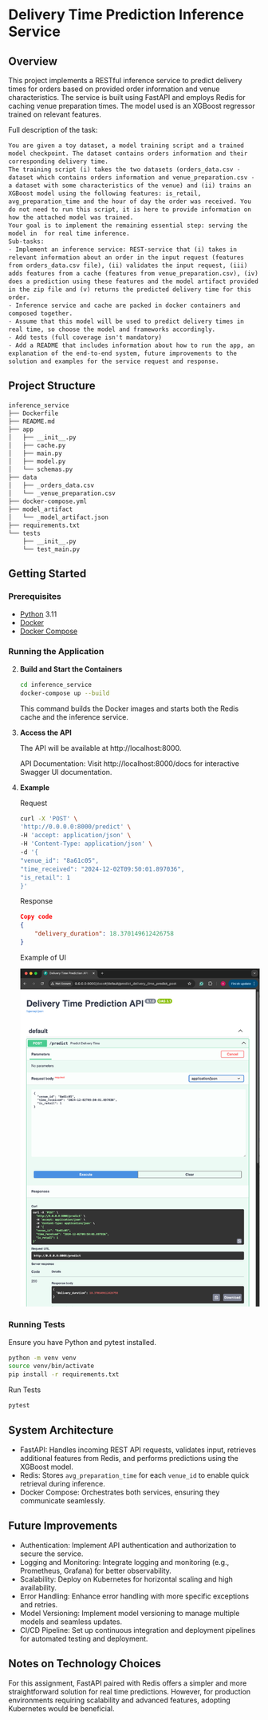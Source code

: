 # Delivery Time Prediction Inference Service

## Overview

This project implements a RESTful inference service to predict delivery times for orders based on provided order information and venue characteristics. The service is built using FastAPI and employs Redis for caching venue preparation times. The model used is an XGBoost regressor trained on relevant features.

Full description of the task:
```
You are given a toy dataset, a model training script and a trained model checkpoint. The dataset contains orders information and their corresponding delivery time.
The training script (i) takes the two datasets (orders_data.csv - dataset which contains orders information and venue_preparation.csv - a dataset with some characteristics of the venue) and (ii) trains an XGBoost model using the following features: is_retail, avg_preparation_time and the hour of day the order was received. You do not need to run this script, it is here to provide information on how the attached model was trained.
Your goal is to implement the remaining essential step: serving the model in  for real time inference.
Sub-tasks:
- Implement an inference service: REST-service that (i) takes in relevant information about an order in the input request (features from orders_data.csv file), (ii) validates the input request, (iii) adds features from a cache (features from venue_preparation.csv), (iv) does a prediction using these features and the model artifact provided in the zip file and (v) returns the predicted delivery time for this order.
- Inference service and cache are packed in docker containers and composed together.
- Assume that this model will be used to predict delivery times in real time, so choose the model and frameworks accordingly.
- Add tests (full coverage isn't mandatory)
- Add a README that includes information about how to run the app, an explanation of the end-to-end system, future improvements to the solution and examples for the service request and response.
```

## Project Structure

```
inference_service
├── Dockerfile
├── README.md
├── app
│   ├── __init__.py
│   ├── cache.py
│   ├── main.py
│   ├── model.py
│   └── schemas.py
├── data
│   ├── _orders_data.csv
│   └── _venue_preparation.csv
├── docker-compose.yml
├── model_artifact
│   └── _model_artifact.json
├── requirements.txt
└── tests
    ├── __init__.py
    └── test_main.py
```

## Getting Started

### Prerequisites

- [Python](https://www.python.org/) 3.11
- [Docker](https://www.docker.com/get-started)
- [Docker Compose](https://docs.docker.com/compose/install/)

### Running the Application

2. **Build and Start the Containers**

    ```bash
    cd inference_service
    docker-compose up --build
    ```
    This command builds the Docker images and starts both the Redis cache and the inference service.

3. **Access the API**

    The API will be available at http://localhost:8000.

    API Documentation: Visit http://localhost:8000/docs for interactive Swagger UI documentation.

4. **Example**
    
    Request

    ```bash
    curl -X 'POST' \
    'http://0.0.0.0:8000/predict' \
    -H 'accept: application/json' \
    -H 'Content-Type: application/json' \
    -d '{
    "venue_id": "8a61c05",
    "time_received": "2024-12-02T09:50:01.897036",
    "is_retail": 1
    }'
    ```

    Response

    ```json
    Copy code
    {
        "delivery_duration": 18.370149612426758
    }
    ```

    Example of UI

    <img src="service_run_example.png" alt="example" width="800"/>

### Running Tests

Ensure you have Python and pytest installed.

```bash
python -m venv venv
source venv/bin/activate
pip install -r requirements.txt
```
Run Tests

```bash
pytest
```

## System Architecture

- FastAPI: Handles incoming REST API requests, validates input, retrieves additional features from Redis, and performs predictions using the XGBoost model.
- Redis: Stores `avg_preparation_time` for each `venue_id` to enable quick retrieval during inference.
- Docker Compose: Orchestrates both services, ensuring they communicate seamlessly.

## Future Improvements

- Authentication: Implement API authentication and authorization to secure the service.
- Logging and Monitoring: Integrate logging and monitoring (e.g., Prometheus, Grafana) for better observability.
- Scalability: Deploy on Kubernetes for horizontal scaling and high availability.
- Error Handling: Enhance error handling with more specific exceptions and retries.
- Model Versioning: Implement model versioning to manage multiple models and seamless updates.
- CI/CD Pipeline: Set up continuous integration and deployment pipelines for automated testing and deployment.

## Notes on Technology Choices

For this assignment, FastAPI paired with Redis offers a simpler and more straightforward solution for real time predictions. However, for production environments requiring scalability and advanced features, adopting Kubernetes would be beneficial.